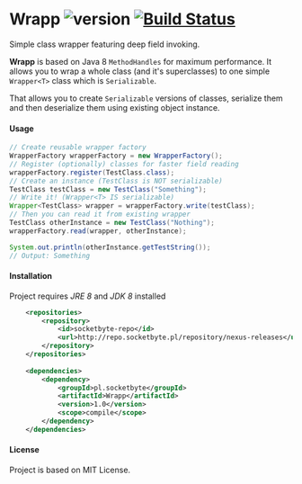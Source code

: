 # Wrapp ![version](https://img.shields.io/badge/version-1.0-blue.svg) [![Build Status](https://travis-ci.org/SocketByte/Wrapp.svg?branch=master)](https://travis-ci.org/SocketByte/Wrapp)
Simple class wrapper featuring deep field invoking.

**Wrapp** is based on Java 8 `MethodHandles` for maximum performance. 
It allows you to wrap a whole class (and it's superclasses) 
to one simple `Wrapper<T>` class which is `Serializable`.

That allows you to create `Serializable` versions of classes, serialize them
and then deserialize them  using existing object instance.

#### Usage
```java
// Create reusable wrapper factory
WrapperFactory wrapperFactory = new WrapperFactory();
// Register (optionally) classes for faster field reading
wrapperFactory.register(TestClass.class);
// Create an instance (TestClass is NOT serializable)
TestClass testClass = new TestClass("Something");
// Write it! (Wrapper<T> IS serializable)
Wrapper<TestClass> wrapper = wrapperFactory.write(testClass);
// Then you can read it from existing wrapper
TestClass otherInstance = new TestClass("Nothing");
wrapperFactory.read(wrapper, otherInstance);

System.out.println(otherInstance.getTestString());
// Output: Something
```

#### Installation
Project requires _JRE 8_ and _JDK 8_ installed
```xml
    <repositories>
        <repository>
            <id>socketbyte-repo</id>
            <url>http://repo.socketbyte.pl/repository/nexus-releases</url>
        </repository>
    </repositories>
    
    <dependencies>
        <dependency>
            <groupId>pl.socketbyte</groupId>
            <artifactId>Wrapp</artifactId>
            <version>1.0</version>
            <scope>compile</scope>
        </dependency>
    </dependencies>
```

#### License
Project is based on MIT License.


